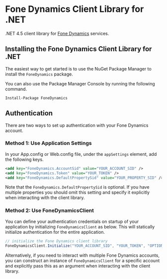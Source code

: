 # Fone Dynamics Client Library for .NET

.NET 4.5 client library for [Fone Dynamics](https://www.fonedynamics.com/) services.

## Installing the Fone Dynamics Client Library for .NET

The easiest way to get started is to use the NuGet Package Manager to install the `FoneDynamics` package.

You can also use the Package Manager Console by running the following command.

```
Install-Package FoneDynamics
```

## Authentication

There are two ways to set up authentication with your Fone Dynamics account.

### Method 1: Use Application Settings

In your App.config or Web.config file, under the `appSettings` element, add the following keys.

```xml
<add key="FoneDynamics.AccountSid" value="YOUR_ACCOUNT_SID" />
<add key="FoneDynamics.Token" value="YOUR_TOKEN" />
<add key="FoneDynamics.DefaultPropertySid" value="YOUR_PROPERTY_SID" />
```

Note that the `FoneDynamics.DefaultPropertySid` is optional. If you have multiple properties you should omit this setting and specify it explicitly when interacting with the client library.

### Method 2: Use FoneDynamicsClient

You can define your authentication credentials on startup of your application by initializing `FoneDynamicsClient` as below. This will statically initialize authentication for the entire application.

```cs
// initialize the Fone Dynamics client library
FoneDynamicsClient.Initialize("YOUR_ACCOUNT_SID", "YOUR_TOKEN", "OPTIONAL_DEFAULT_PROPERTY_SID");
```

Alternatively, if you need to interact with multiple Fone Dynamics accounts, you can construct an instance of `FoneDynamicsClient` for a specific account and explicitly pass this as an argument when interacting with the client library.

